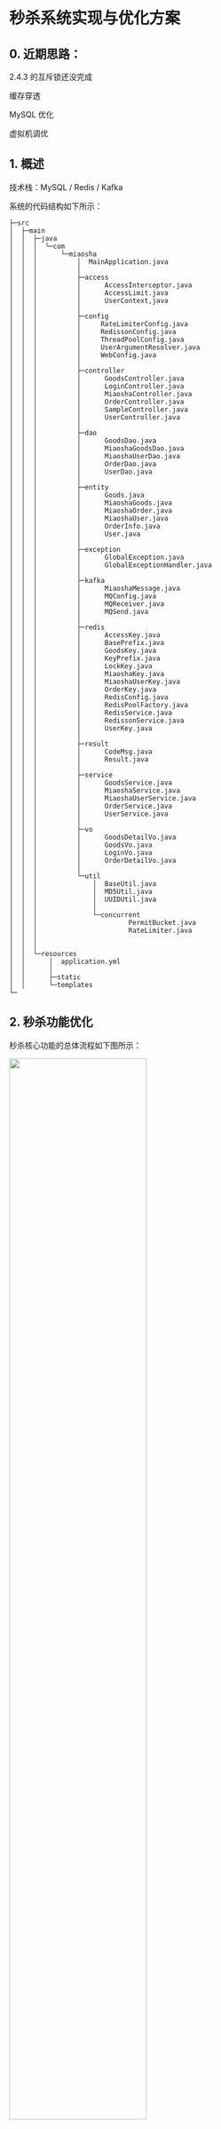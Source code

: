 # 秒杀系统实现与优化方案

## 0. 近期思路：

2.4.3 的互斥锁还没完成

缓存穿透

MySQL 优化

虚拟机调优

## 1. 概述

技术栈：MySQL / Redis / Kafka

系统的代码结构如下所示：

```
├─src
│  ├─main
│  │  ├─java
│  │  │  └─com
│  │  │      └─miaosha
│  │  │          │  MainApplication.java
│  │  │          │  
│  │  │          ├─access
│  │  │          │      AccessInterceptor.java 
│  │  │          │      AccessLimit.java
│  │  │          │      UserContext,java
│  │  │          │  
│  │  │          ├─config
│  │  │          │     RateLimiterConfig.java
│  │  │          │     RedissonConfig.java
│  │  │          │     ThreadPoolConfig.java  
│  │  │          │     UserArgumentResolver.java
│  │  │          │     WebConfig.java
│  │  │          │  
│  │  │          ├─controller
│  │  │          │      GoodsController.java
│  │  │          │      LoginController.java
│  │  │          │      MiaoshaController.java
│  │  │          │      OrderController.java
│  │  │          │      SampleController.java
│  │  │          │      UserController.java
│  │  │          │      
│  │  │          ├─dao
│  │  │          │      GoodsDao.java
│  │  │          │      MiaoshaGoodsDao.java
│  │  │          │      MiaoshaUserDao.java
│  │  │          │      OrderDao.java
│  │  │          │      UserDao.java
│  │  │          │     
│  │  │          ├─entity
│  │  │          │      Goods.java
│  │  │          │      MiaoshaGoods.java
│  │  │          │      MiaoshaOrder.java
│  │  │          │      MiaoshaUser.java
│  │  │          │      OrderInfo.java
│  │  │          │      User.java
│  │  │          │
│  │  │          ├─exception
│  │  │          │      GlobalException.java
│  │  │          │      GlobalExceptionHandler.java
│  │  │          │
│  │  │          ├─kafka
│  │  │          │      MiaoshaMessage.java
│  │  │          │      MQConfig.java
│  │  │          │      MQReceiver.java
│  │  │          │      MQSend.java
│  │  │          │
│  │  │          ├─redis
│  │  │          │      AccessKey.java
│  │  │          │      BasePrefix.java
│  │  │          │      GoodsKey.java
│  │  │          │      KeyPrefix.java
│  │  │          │      LockKey.java
│  │  │          │      MiaoshaKey.java
│  │  │          │      MiaoshaUserKey.java
│  │  │          │      OrderKey.java
│  │  │          │      RedisConfig.java
│  │  │          │      RedisPoolFactory.java
│  │  │          │      RedisService.java
│  │  │          │      RedissonService.java
│  │  │          │      UserKey.java
│  │  │          │
│  │  │          ├─result
│  │  │          │      CodeMsg.java
│  │  │          │      Result.java
│  │  │          │
│  │  │          ├─service
│  │  │          │      GoodsService.java
│  │  │          │      MiaoshaService.java
│  │  │          │      MiaoshaUserService.java
│  │  │          │      OrderService.java
│  │  │          │      UserService.java
│  │  │          │
│  │  │          ├─vo
│  │  │          │      GoodsDetailVo.java
│  │  │          │      GoodsVo.java
│  │  │          │      LoginVo.java
│  │  │          │      OrderDetailVo.java
│  │  │          │
│  │  │          └─util
│  │  │              │  BaseUtil.java
│  │  │              │  MD5Util.java
│  │  │              │  UUIDUtil.java
│  │  │              │
│  │  │              └─concurrent
│  │  │                       PermitBucket.java
│  │  │                       RateLimiter.java
│  │  │        
│  │  │                      
│  │  └─resources
│  │      │  application.yml
│  │      │      
│  │      ├─static
│  │      └─templates
└─

```

## 2. 秒杀功能优化

秒杀核心功能的总体流程如下图所示：

<img src="https://github.com/Augustvic/MiaoShaoSystem/blob/master/images/main.png" width=70% />

### 2.1 消息队列

#### 2.1.1 降流

目标是将请求尽量拦截在上游，减少对数据库的访问。

短时间大量的秒杀请求不会直接冲击到服务端的处理流程，先堆积在消息队列中，服务按照自己的能力从消息队列中获取消息请求进行处理。

#### 2.1.2 解耦（未完成）

当一个新的订单创建时，可能会有支付系统需要发起支付流程、风控系统需要审核订单的合法性、客服系统需要给用户发送短信告知用户、分析系统需要更新统计数据……

以上操作都需要实时获取订单数据，所以引入消息队列，下游子系统各自订阅消息，完成各自的流程，互不干扰。

#### 2.1.3 异步

此系统中，决定是否秒杀成功，实际上只有最后一步——写入数据库。

当秒杀请求进入消息队列，就马上给用户返回“正在处理”。之后由消息队列异步地进行后续的操作，执行完成后才返回秒杀的结果。

前端页面不断调用接口查询是否已经

### 2.2 缓存

技术栈：Redis

#### 2.2.1 缓存预热

在秒杀开始之前，提前将秒杀商品库存加载到缓存中。

此项目中使用定时线程池每 20 分钟读取一次数据库，获取即将参加秒杀的商品库存，存入缓存中。

#### 缓存穿透


#### 2.2.2 缓存击穿

在缓存失效（或缓存过期）的情况下，大并发请求缓存中没有但数据库中有的数据。大量请求到达数据库，引起数据库压力瞬间增大。

使用互斥锁限制访问数据库请求。缓存失效的时候，线程先去获取锁，获取到锁的线程请求数据库数据，没有得到锁的继续不断重试并检查缓存中是否有了该数据。读取数据库的线程将数据加入到缓存后释放锁。

项目中使用 Redis 实现的互斥锁来避免缓存击穿的功能点主要包括：

* “预减库存”之前判断库存是否已加载到缓存中，如果未加载，线程请求互斥锁。请求成功的线程访问数据库，将秒杀商品库存加载到缓存中，其他请求在此过程中自旋等待。此模块共设置互斥锁 100 个，对同一商品而言只会有一个线程访问数据库获得库存。

#### 2.2.3 缓存热点（未完成）

大量业务请求都命中同一份缓存数据。

解决方案：复制多份缓存，将请求分散到多台缓存服务器上。

#### 2.2.4 令牌桶

使用令牌桶控制数据库访问的速率。分布式令牌桶仿照 Guava 工具包的 RateLimiter 实现，使用 Redisson 中的互斥锁保障 Redis 写入安全。

此项目中使用令牌桶控制对数据库的访问频率。读取数据库之前需要从读令牌桶中获取读令牌，写入数据库之前需要从写令牌桶中获取写令牌，获取成功才可进行相应的操作，否则重新进入消息队列中等待下一次获取令牌的机会。

令牌桶的详细设计请参考 “[基于 Redis 的分布式令牌桶设计与实现](https://blog.csdn.net/Victorgcx/article/details/104248819)”。

#### 2.2.5 订单缓存

使用了消息队列的下单操作是异步的，前端将不断轮询秒杀结果。将订单写入数据库之后，需要再将订单存入缓存中，以便轮询时能及时查询到订单状态和订单信息，并将其反馈给用户。

此模块使用 Redis 的 hash 数据结构保存用户的秒杀订单，用户的 ID 作为键，单个商品的 id 作为 hash 结构的 key，订单详情作为 hash 结构的 value。

### 2.3 数据库

#### 2.3.1 索引



#### 2.3.2 查询优化


### 2.4 其他

#### 2.4.1 验证码

用户点击购买按钮之前需要输入图片验证码，分散用户请求。将验证码结果存于缓存中，验证通过开始秒杀流程，验证失败则继续验证。

#### 2.4.2 秒杀地址隐藏

为每一次秒杀生成随机的秒杀地址，将地址存入缓存中，执行秒杀核心流程之前，验证地址是否正确，地址如果正确则继续后面的流程。

#### 2.4.3 避免超卖

1. 减库存的 sql 语句中判断库存大于 0 时才执行减库存操作。

2. 数据库秒杀订单表的（用户，商品）联合字段加唯一索引。

3. 执行 “减库存 下订单 写入秒杀订单” 事务前，设置 Redis 互斥锁，将并行请求串行化，只有获取到互斥锁的线程才能开启事务。

## 3. 用户模块优化

### 3.1 用户会话

使用 Redis 中的 hash 数据结构缓存用户的基本信息和会话信息。读写单个用户信息不会出现高并发环境，所以此模块对 redis 的读写不需要加互斥锁。

以最后一次登录时间开始算起，五分钟之后，会话将会过期，用户需要重新登陆。

> Session是在服务端保存的一个数据结构，用来跟踪用户的状态，这个数据可以保存在集群、数据库、文件中；Cookie是客户端保存用户信息的一种机制，用来记录用户的一些信息，也是实现 Session 的一种方式。

### 3.2 用户信息修改

#### 3.2.1 缓存淘汰还是修改？

朴素类型的数据，直接 set 修改后的值即可；对于对象类型或者文本类型，修改缓存 value 的成本较高，需要反序列化和序列化，直接淘汰缓存更好。

在少数场景下选择修改缓存效率较高，但是修改缓存可能会出现以下并发问题：

（1）线程 1 先操作数据库，线程 2 后操作数据库

（2）线程 2 先 set 了缓存，线程 1 后 set 了缓存

将会导致，数据库与缓存之间的数据不一致。所以通常情况下选择淘汰缓存，因为最多额外增加一次 cache miss，成本忽略不计。

但此处客户端对于单个用户信息的访问不存在高并发读取的情况，所以选择**修改缓存**即可。

#### 3.2.2 缓存与数据库一致性

通常情况下建议先操作数据库再操作缓存。

此处客户端对于单个用户信息的访问不存在高并发读取的情况，可先修改缓存，保证客户端即刻就能读取到最新信息，然后再写入数据库。

## 4. 虚拟机调优




## 5. 展望

### 5.1 分布式（未完成）

#### 5.1.1 数据库读写分离

#### 5.1.2 缓存雪崩

如果缓存挂掉，所有的请求会压到数据库，如果未提前做容量预估，可能会把数据库压垮。（在缓存恢复之前，数据库可能一直都起不来），导致系统整体不可服务。

提前做容量预估，如果缓存挂掉，数据库仍能扛住，才能执行上述方案。

使用缓存水平切分（推荐使用一致性哈希算法进行切分），一个缓存实例挂掉后，不至于所有的流量都压到数据库上。


## 6. 参考

* [（讨论）缓存同步、如何保证缓存一致性、缓存误用](https://www.jianshu.com/p/c8d5df3338aa)
